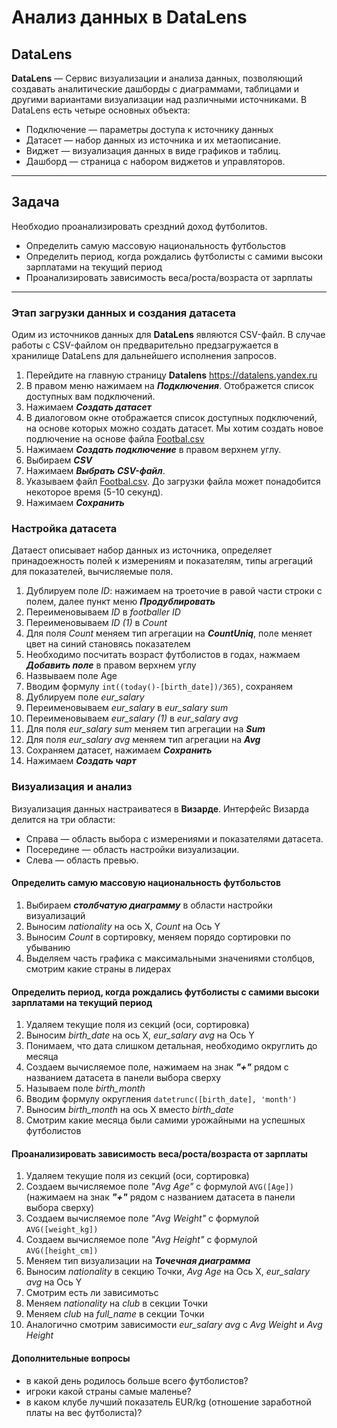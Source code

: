 # Анализ данных в DataLens

## DataLens
**DataLens** — Cервис визуализации и анализа данных, позволяющий создавать аналитические дашборды с диаграммами, таблицами и другими вариантами визуализации над различными источниками.
В DataLens есть четыре основных объекта:
* Подключение — параметры доступа к источнику данных
* Датасет — набор данных из источника и их метаописание.
* Виджет — визуализация данных в виде графиков и таблиц.
* Дашборд — страница с набором виджетов и управляторов.
* * * * *  

## Задача
Необходио проанализировать срездний доход футболитов.
* Определить самую массовую национальность футбольстов
* Определить период, когда рождались футболисты с самими высоки зарплатами на текущий период
* Проанализировать зависимость веса/роста/возраста от зарплаты
* * * * *  

### Этап загрузки данных и создания датасета
Одим из источников данных для **DataLens** являются CSV-файл. В случае работы с CSV-файлом он предварительно предзагружается в хранилище DataLens для дальнейшего исполнения запросов.


1. Перейдите на главную страницу **Datalens** https://datalens.yandex.ru
1. В правом меню нажимаем на ***Подключения***. Отображется список доступных вам подключений.
3. Нажимаем ***Создать датасет***
1. В диалоговом окне отображается список доступных подключений, на основе которых можно создать датасет. Мы хотим создать новое подлючение на основе файла [Footbal.csv](https://yadi.sk/i/Rdza_3ZtWNcQJw)
1. Нажимаем ***Создать подключение*** в правом верхнем углу.
1. Выбираем ***CSV***
1. Нажимаем ***Выбрать CSV-файл***.
1. Указываем файл [Footbal.csv](https://yadi.sk/i/Rdza_3ZtWNcQJw). До загрузки файла может понадобится некоторое время (5-10 секунд).
1. Нажимаем ***Сохранить***

### Настройка датасета
Датаест описывает набор данных из источника, определяет принадоежность полей к измерениям и показателям, типы агрегаций для показателей, вычисляемые поля.

1. Дублируем поле *ID*: нажимаем на троеточие в равой части строки с полем, далее пункт меню ***Продублировать***
1. Переименовываем *ID* в *footballer ID*
1. Переименовываем *ID (1)* в *Count*
1. Для поля *Count* меняем тип агрегации на ***CountUniq***, поле меняет цвет на синий становясь показателем
1. Необходимо посчитать возраст футболистов в годах, нажмаем ***Добавить поле*** в правом верхнем углу
1. Назвываем поле Age
1. Вводим формулу ```int((today()-[birth_date])/365)```, сохраняем
1. Дублируем поле *eur_salary*
1. Переименовываем *eur_salary* в *eur_salary sum*
1. Переименовываем *eur_salary (1)* в *eur_salary avg*
1. Для поля *eur_salary sum* меняем тип агрегации на ***Sum***
1. Для поля *eur_salary avg* меняем тип агрегации на ***Avg***
1. Сохраняем датасет, нажимаем ***Сохранить***
1. Нажимаем ***Создать чарт***

### Визуализация и анализ
Визуализация данных настраиватеся в **Визарде**. Интерфейс Визарда делится на три области:
* Справа — область выбора с измерениями и показателями датасета.
* Посередине — область настройки визуализации.
* Слева — область превью.

#### Определить самую массовую национальность футбольстов
1. Выбираем ***столбчатую диаграмму*** в области настройки визуализаций
1. Выносим *nationality* на ось X, *Count* на Ось Y
1. Выносим *Count* в сортировку, меняем порядо сортировки по убыванию
1. Выделяем часть графика с максимальными значениями столбцов, смотрим какие страны в лидерах

#### Определить период, когда рождались футболисты с самими высоки зарплатами на текущий период
1. Удаляем текущие поля из секций (оси, сортировка)
1. Выносим *birth_date* на ось X, *eur_salary avg* на Ось Y
1. Понимаем, что дата слишком детальная, необходимо округлить до месяца
1. Создаем вычисляемое поле, нажимаем на знак ***"+"*** рядом с названием датасета в панели выбора сверху
1. Называем поле *birth_month*
1. Вводим формулу округления ```datetrunc([birth_date], 'month')```
1. Выносим *birth_month* на ось X вместо *birth_date*
1. Смотрим какие месяца были самими урожайными на успешных футболистов


#### Проанализировать зависимость веса/роста/возраста от зарплаты
1. Удаляем текущие поля из секций (оси, сортировка)
1. Создаем вычисляемое поле *"Avg Age"* с формулой ```AVG([Age])``` (нажимаем на знак ***"+"*** рядом с названием датасета в панели выбора сверху)
1. Создаем вычисляемое поле *"Avg Weight"* с формулой ```AVG([weight_kg])```
1. Создаем вычисляемое поле *"Avg Height"* с формулой ```AVG([height_cm])```
1. Меняем тип визуализации на ***Точечная диаграмма***
1. Выносим *nationality* в секцию Точки, *Avg Age* на Ось X, *eur_salary avg* на Ось Y
1. Смотрим есть ли зависимотьс
1. Меняем *nationality* на *club* в секции Точки
1. Меняем *club* на *full_name* в секции Точки
1. Аналогично смотрим зависимости *eur_salary avg* с *Avg Weight* и *Avg Height*

#### Дополнительные вопросы
* в какой день родилось больше всего футболистов?
* игроки какой страны самые маленье?
* в каком клубе лучший показатель EUR/kg (отношение заработной платы на вес футболиста)?



